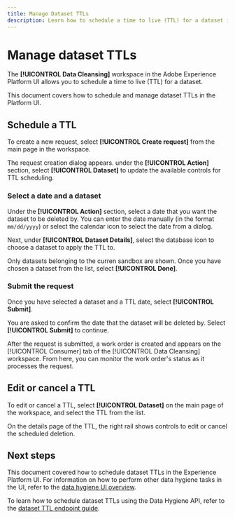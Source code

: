 ```yaml
---
title: Manage Dataset TTLs
description: Learn how to schedule a time to live (TTL) for a dataset in the Adobe Experience Platform UI.
---
```

# Manage dataset TTLs

The **[!UICONTROL Data Cleansing]** workspace in the Adobe Experience Platform UI allows you to schedule a time to live (TTL) for a dataset.

This document covers how to schedule and manage dataset TTLs in the Platform UI.

## Schedule a TTL

To create a new request, select **[!UICONTROL Create request]** from the main page in the workspace.

The request creation dialog appears. under the **[!UICONTROL Action]** section, select **[!UICONTROL Dataset]** to update the available controls for TTL scheduling.

### Select a date and a dataset

Under the **[!UICONTROL Action]** section, select a date that you want the dataset to be deleted by. You can enter the date manually (in the format `mm/dd/yyyy`) or select the calendar icon to select the date from a dialog.

Next, under **[!UICONTROL Dataset Details]**, select the database icon to choose a dataset to apply the TTL to.

Only datasets belonging to the curren sandbox are shown. Once you have chosen a dataset from the list, select **[!UICONTROL Done]**.

### Submit the request

Once you have selected a dataset and a TTL date, select **[!UICONTROL Submit]**.

You are asked to confirm the date that the dataset will be deleted by. Select **[!UICONTROL Submit]** to continue.

After the request is submitted, a work order is created and appears on the [!UICONTROL Consumer] tab of the [!UICONTROL Data Cleansing] workspace. From here, you can monitor the work order's status as it processes the request.

## Edit or cancel a TTL

To edit or cancel a TTL, select **[!UICONTROL Dataset]** on the main page of the workspace, and select the TTL from the list.

On the details page of the TTL, the right rail shows controls to edit or cancel the scheduled deletion.



## Next steps

This document covered how to schedule dataset TTLs in the Experience Platform UI. For information on how to perform other data hygiene tasks in the UI, refer to the [data hygiene UI overview](./overview.md).

To learn how to schedule dataset TTLs using the Data Hygiene API, refer to the [dataset TTL endpoint guide](../api/ttl.md).
